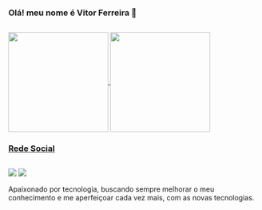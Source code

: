 ### Olá! meu nome é Vitor Ferreira 👋
##

<div>
<a href="https://github.com/VitorFeerreira/github-readme-stats">
 <img height=200 align="center" src="https://github-readme-stats.vercel.app/api?username=VitorFeerreira&show_icons=true&theme=dracula" />
 <img height=200 align="center" src="https://github-readme-stats.vercel.app/api/top-langs?username=VitorFeerreira&layout=compact&langs_count=8&card_width=320&show_icons=true&theme=dracula" />
</div>

### Rede Social
##
  <a href = "vitor1996130@gmail.com"><img src="https://img.shields.io/badge/-Gmail-%23333?style=for-the-badge&logo=gmail&logoColor=white" target="_blank"></a>
  <a href="https://www.linkedin.com/in/rafaella-ballerini-45875016a" target="_blank"><img src="https://www.linkedin.com/in/vitor-ferreira-6b6980235" target="_blank"></a> 

Apaixonado por tecnologia, buscando sempre melhorar o meu conhecimento e me aperfeiçoar cada vez mais, com as novas tecnologias. 
